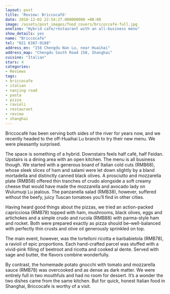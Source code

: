 ```yaml
---
layout: post
title: 'Review: Briccocafé'
date: 2010-12-02 22:54:27.000000000 +08:00
image: /assets/post_images/food_covers/bricoccafe-full.jpg
oneline: "Hybrid cafe/restaurant with an all-business menu"
show_details: yes
name: "Briccocafe"
tel: "021 6387-9188"
address_en: "158 Chengdu Nan Lu, near Huaihai"
address_map: "Chengdu South Road 158, Shanghai"
cuisine: "Italian"
stars: 4
categories:
- Reviews
tags:
- briccocafe
- italian
- nanjing road
- pasta
- pizza
- ravioli
- restaurant
- review
- shanghai
---
```

Briccocafé has been serving both sides of the river for years now, and we recently headed to the off-Huaihai Lu branch to try their new menu. We were pleasantly surprised.

The space is something of a hybrid. Downstairs feels half café, half Feidan. Upstairs is a dining area with an open kitchen. The menu is all business though. We started with a generous board of Italian cold cuts (RMB68), whose sleek slices of ham and salami were let down slightly by a bland mortadella and distinctly canned black olives. A prosciutto and mozzarella plate (RMB58) offered thin tranches of crudo alongside a soft creamy cheese that would have made the mozzarella and avocado lady on Wulumuqi Lu jealous. The panzanella salad (RMB38), however, suffered without the beefy, juicy Tuscan tomatoes you’ll find in other cities.

Having heard good things about the pizzas, we tried an action-packed capricciosa (RMB78) topped with ham, mushrooms, black olives, eggs and artichokes and a simple crudo and rucola (RMB88) with parma-style ham and rocket. Both were prepared exactly as pizza should be–well-balanced with perfectly thin crusts and olive oil generously sprinkled on top.

The main event, however, was the tortelloni ricotta e barbabietola (RMB78), a ravioli of epic proportions. Each hand-crafted parcel was stuffed with a vivid-pink filling of beetroot and ricotta and cooked al dente. Served with sage and butter, the flavors combine wonderfully.

By contrast, the homemade potato gnocchi with tomato and mozzarella sauce (RMB78) was overcooked and as dense as dark matter. We were entirely full in two mouthfuls and had no room for dessert. It’s a wonder the two dishes came from the same kitchen. But for quick, honest Italian food in Shanghai, Briccocafe is worthy of a visit.